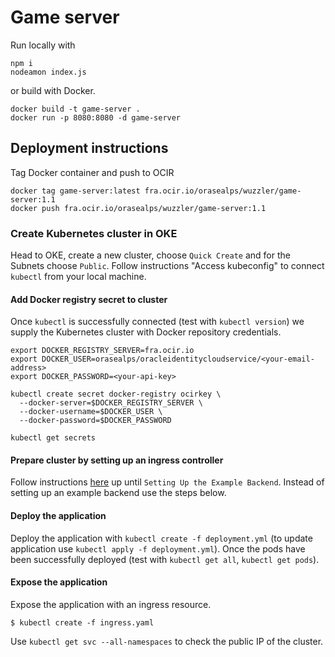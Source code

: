# Game server 

Run locally with
```
npm i
nodeamon index.js
```
or build with Docker.
```
docker build -t game-server . 
docker run -p 8080:8080 -d game-server
```

## Deployment instructions

Tag Docker container and push to OCIR
```
docker tag game-server:latest fra.ocir.io/orasealps/wuzzler/game-server:1.1
docker push fra.ocir.io/orasealps/wuzzler/game-server:1.1
```

### Create Kubernetes cluster in OKE

Head to OKE, create a new cluster, choose `Quick Create` and for the Subnets choose `Public`. Follow instructions "Access kubeconfig" to connect `kubectl` from your local machine.

#### Add Docker registry secret to cluster

Once `kubectl` is successfully connected (test with `kubectl version`) we supply the Kubernetes cluster with Docker repository credentials.
```
export DOCKER_REGISTRY_SERVER=fra.ocir.io
export DOCKER_USER=orasealps/oracleidentitycloudservice/<your-email-address>
export DOCKER_PASSWORD=<your-api-key>

kubectl create secret docker-registry ocirkey \
  --docker-server=$DOCKER_REGISTRY_SERVER \
  --docker-username=$DOCKER_USER \
  --docker-password=$DOCKER_PASSWORD

kubectl get secrets
```

#### Prepare cluster by setting up an ingress controller

Follow instructions [here](https://docs.cloud.oracle.com/en-us/iaas/Content/ContEng/Tasks/contengsettingupingresscontroller.htm) up until `Setting Up the Example Backend`. Instead of setting up an example backend use the steps below.

#### Deploy the application

Deploy the application with `kubectl create -f deployment.yml` (to update application use `kubectl apply -f deployment.yml`). Once the pods have been successfully deployed (test with `kubectl get all`, `kubectl get pods`).

#### Expose the application

Expose the application with an ingress resource.

```
$ kubectl create -f ingress.yaml
```
Use `kubectl get svc --all-namespaces` to check the public IP of the cluster.
